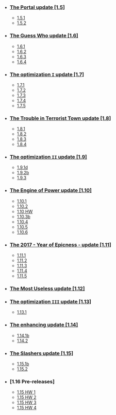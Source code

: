 + ### [The Portal update [1.5]](https://github.com/LuigiGrande1/LUG-Official-Server-Pages/wiki/%5BOUTDATED%5D-Changelogs#v15)
  + [1.5.1](https://github.com/LuigiGrande1/LUG-Official-Server-Pages/wiki/%5BOUTDATED%5D-Changelogs#v151)
  + [1.5.2](https://github.com/LuigiGrande1/LUG-Official-Server-Pages/wiki/%5BOUTDATED%5D-Changelogs#v152)
  
+ ### [The Guess Who update [1.6]](https://github.com/LuigiGrande1/LUG-Official-Server-Pages/wiki/%5BOUTDATED%5D-Changelogs#v16)
  + [1.6.1](https://github.com/LuigiGrande1/LUG-Official-Server-Pages/wiki/%5BOUTDATED%5D-Changelogs#v161)
  + [1.6.2](https://github.com/LuigiGrande1/LUG-Official-Server-Pages/wiki/%5BOUTDATED%5D-Changelogs#v162)
  + [1.6.3](https://github.com/LuigiGrande1/LUG-Official-Server-Pages/wiki/%5BOUTDATED%5D-Changelogs#v163)
  + [1.6.4](https://github.com/LuigiGrande1/LUG-Official-Server-Pages/wiki/%5BOUTDATED%5D-Changelogs#v164)

+ ### [The optimization `I` update [1.7]](https://github.com/LuigiGrande1/LUG-Official-Server-Pages/wiki/%5BOUTDATED%5D-Changelogs#v17)
  + [1.7.1](https://github.com/LuigiGrande1/LUG-Official-Server-Pages/wiki/%5BOUTDATED%5D-Changelogs#v171)
  + [1.7.2](https://github.com/LuigiGrande1/LUG-Official-Server-Pages/wiki/%5BOUTDATED%5D-Changelogs#v172)
  + [1.7.3](https://github.com/LuigiGrande1/LUG-Official-Server-Pages/wiki/%5BOUTDATED%5D-Changelogs#v173)
  + [1.7.4](https://github.com/LuigiGrande1/LUG-Official-Server-Pages/wiki/%5BOUTDATED%5D-Changelogs#v174)
  + [1.7.5](https://github.com/LuigiGrande1/LUG-Official-Server-Pages/wiki/%5BOUTDATED%5D-Changelogs#v175)

+ ### [The Trouble in Terrorist Town update [1.8]](https://github.com/LuigiGrande1/LUG-Official-Server-Pages/wiki/%5BOUTDATED%5D-Changelogs#v18)
  + [1.8.1](https://github.com/LuigiGrande1/LUG-Official-Server-Pages/wiki/%5BOUTDATED%5D-Changelogs#v181)
  + [1.8.2](https://github.com/LuigiGrande1/LUG-Official-Server-Pages/wiki/%5BOUTDATED%5D-Changelogs#v182)
  + [1.8.3](https://github.com/LuigiGrande1/LUG-Official-Server-Pages/wiki/%5BOUTDATED%5D-Changelogs#v183)
  + [1.8.4](https://github.com/LuigiGrande1/LUG-Official-Server-Pages/wiki/%5BOUTDATED%5D-Changelogs#v184)
  
+ ### [The optimization `II` update [1.9]](https://github.com/LuigiGrande1/LUG-Official-Server-Pages/wiki/%5BOUTDATED%5D-Changelogs#v19)
  + [1.9.1d](https://github.com/LuigiGrande1/LUG-Official-Server-Pages/wiki/%5BOUTDATED%5D-Changelogs#v191d)
  + [1.9.2b](https://github.com/LuigiGrande1/LUG-Official-Server-Pages/wiki/%5BOUTDATED%5D-Changelogs#v192b)
  + [1.9.3](https://github.com/LuigiGrande1/LUG-Official-Server-Pages/wiki/%5BOUTDATED%5D-Changelogs#v193)

+ ### [The Engine of Power update [1.10]](https://github.com/LuigiGrande1/LUG-Official-Server-Pages/wiki/%5BOUTDATED%5D-Changelogs#v110)
  + [1.10.1](https://github.com/LuigiGrande1/LUG-Official-Server-Pages/wiki/%5BOUTDATED%5D-Changelogs#v1101)
  + [1.10.2](https://github.com/LuigiGrande1/LUG-Official-Server-Pages/wiki/%5BOUTDATED%5D-Changelogs#v1102)
  + [1.10 HW](https://github.com/LuigiGrande1/LUG-Official-Server-Pages/wiki/%5BOUTDATED%5D-Changelogs#-V110-hw)
  + [1.10.3b](https://github.com/LuigiGrande1/LUG-Official-Server-Pages/wiki/%5BOUTDATED%5D-Changelogs#v1103b)
  + [1.10.4](https://github.com/LuigiGrande1/LUG-Official-Server-Pages/wiki/%5BOUTDATED%5D-Changelogs#v1104)
  + [1.10.5](https://github.com/LuigiGrande1/LUG-Official-Server-Pages/wiki/%5BOUTDATED%5D-Changelogs#v1105)
  + [1.10.6](https://github.com/LuigiGrande1/LUG-Official-Server-Pages/wiki/%5BOUTDATED%5D-Changelogs#v1106)

+ ### [The 2017 - Year of Epicness - update [1.11]](https://github.com/LuigiGrande1/LUG-Official-Server-Pages/wiki/%5BOUTDATED%5D-Changelogs#v111)
  + [1.11.1](https://github.com/LuigiGrande1/LUG-Official-Server-Pages/wiki/%5BOUTDATED%5D-Changelogs#v1111)
  + [1.11.2](https://github.com/LuigiGrande1/LUG-Official-Server-Pages/releases/tag/1.11.2)
  + [1.11.3](https://github.com/LuigiGrande1/LUG-Official-Server-Pages/releases/tag/1.11.3)
  + [1.11.4](https://github.com/LuigiGrande1/LUG-Official-Server-Pages/releases/tag/1.11.4)
  + [1.11.5](https://github.com/LuigiGrande1/LUG-Official-Server-Pages/releases/tag/1.11.5)

+ ### [The Most Useless update [1.12]](https://github.com/LuigiGrande1/LUG-Official-Server-Pages/releases/tag/1.12)

+ ### [The optimization `III` update [1.13]](https://github.com/LuigiGrande1/LUG-Official-Server-Pages/releases/tag/1.13)
  + [1.13.1](https://github.com/LuigiGrande1/LUG-Official-Server-Pages/releases/tag/1.13.1)

+ ### [The enhancing update [1.14]](https://github.com/LuigiGrande1/LUG-Official-Server-Pages/releases/tag/1.14)
  + [1.14.1b](https://github.com/LuigiGrande1/LUG-Official-Server-Pages/releases/tag/1.14.1)
  + [1.14.2](https://github.com/LuigiGrande1/LUG-Official-Server-Pages/releases/tag/1.14.2)

+ ### [The Slashers update [1.15]](https://github.com/LuigiGrande1/LUG-Official-Server-Pages/releases/tag/1.15)
  + [1.15.1b](https://github.com/LuigiGrande1/LUG-Official-Server-Pages/releases/tag/1.15.1)
  + [1.15.2](https://github.com/LuigiGrande1/LUG-Official-Server-Pages/releases/tag/1.15.2)

+ ### [1.16 Pre-releases]
  + [1.15 HW 1](https://github.com/LuigiGrande1/LUG-Official-Server-Pages/releases/tag/1.16-pre1)
  + [1.15 HW 2](https://github.com/LuigiGrande1/LUG-Official-Server-Pages/releases/tag/1.16-pre2)
  + [1.15 HW 3](https://github.com/LuigiGrande1/LUG-Official-Server-Pages/releases/tag/1.16-pre3)
  + [1.15 HW 4](https://github.com/LuigiGrande1/LUG-Official-Server-Pages/releases/tag/1.16-pre4)
